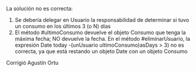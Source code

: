 La solución no es correcta:

1. Se debería delegar en Usuario la responsabilidad de determinar si tuvo un consumo en los últimos 3 (o N) días
2. El método #ultimoConsumo devuelve el objeto Consumo que tenga la máxima fecha; NO devuelve la fecha. En el método #eliminarUsuario, la expresión Date today -(unUsuario ultimoConsumo)asDays > 3) no es correcta, ya que está restando un objeto Date con un objeto Consumo

Corrigió Agustín Ortu